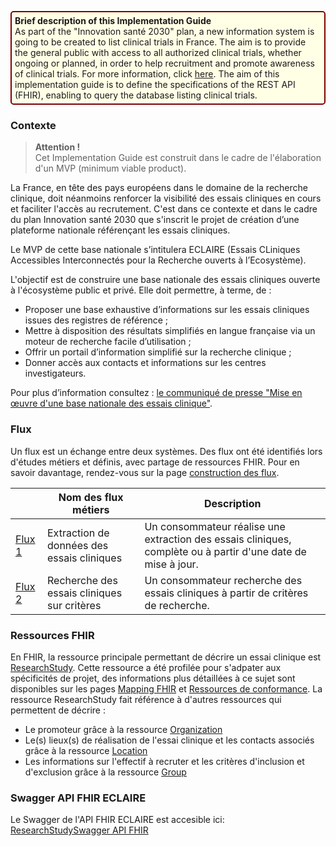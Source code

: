 <p style="padding: 5px; border-radius: 5px; border: 2px solid maroon; background: #ffffe6; max-width: 790px">
<b>Brief description of this Implementation Guide</b><br>
As part of the "Innovation santé 2030" plan, a new information system is going to be created to list clinical trials in France. The aim is to provide the general public with access to all authorized clinical trials, whether ongoing or planned, in order to help recruitment and promote awareness of clinical trials. For more information, click <a href="https://esante.gouv.fr/espace-presse/mise-en-oeuvre-dune-base-nationale-des-essais-cliniques">here</a>. The aim of this implementation guide is to define the specifications of the REST API (FHIR), enabling to query the database listing clinical trials.
</p>

### Contexte
<blockquote class="stu-note">
<p>
  <b>Attention !</b>
  <br>
 Cet Implementation Guide est construit dans le cadre de l'élaboration d'un MVP (minimum viable product).
</p>
</blockquote>
La France, en tête des pays européens dans le domaine de la recherche clinique, doit néanmoins renforcer la visibilité des essais cliniques en cours et faciliter l'accès au recrutement. C'est dans ce contexte et dans le cadre du plan Innovation santé 2030 que s'inscrit le projet de création d’une plateforme nationale référençant les essais cliniques.

Le MVP de cette base nationale s’intitulera ECLAIRE (Essais CLiniques Accessibles Interconnectés pour la Recherche ouverts à l’Ecosystème).

L'objectif est de construire une base nationale des essais cliniques ouverte à l'écosystème public et privé. 
Elle doit permettre, à terme, de :
- Proposer une base exhaustive d’informations sur les essais cliniques issues des registres de référence ;
- Mettre à disposition des résultats simplifiés en langue française via un moteur de recherche facile d’utilisation ;
- Offrir un portail d’information simplifié sur la recherche clinique ;
- Donner accès aux contacts et informations sur les centres investigateurs.

Pour plus d’information consultez : <a href="https://esante.gouv.fr/espace-presse/mise-en-oeuvre-dune-base-nationale-des-essais-cliniques">le communiqué de presse "Mise en œuvre d'une base nationale des essais clinique"</a>.

### Flux
Un flux est un échange entre deux systèmes. Des flux ont été identifiés lors d'études métiers et définis, avec partage de ressources FHIR. Pour en savoir davantage, rendez-vous sur la page  <a href="construction_des_flux.html">construction des flux</a>.

| | Nom des flux métiers  | Description |
| ----- | ----- | ----- |
| <a href="st_flux1.html">Flux 1</a> | Extraction de données des essais cliniques | Un consommateur réalise une extraction des essais cliniques, complète ou à partir d'une date de mise à jour. |
| <a href="st_flux2.html">Flux 2</a> | Recherche des essais cliniques sur critères | Un consommateur recherche des essais cliniques à partir de critères de recherche. |


### Ressources FHIR

En FHIR, la ressource principale permettant de décrire un essai clinique est <a href="https://hl7.org/fhir/R4/researchstudy.html">ResearchStudy</a>. Cette ressource a été profilée pour s'adpater aux spécificités de projet, des informations plus détaillées à ce sujet sont disponibles sur les pages <a href="mapping.html">Mapping FHIR</a> et <a href="artifacts.html">Ressources de conformance</a>. La ressource ResearchStudy fait référence à d'autres ressources qui permettent de décrire :
- Le promoteur grâce à la ressource <a href="https://hl7.org/fhir/R4/organization.html">Organization</a>
- Le(s) lieux(s) de réalisation de l'essai clinique et les contacts associés grâce à la ressource <a href="https://hl7.org/fhir/R4/location.html">Location</a>
- Les informations sur l'effectif à recruter et les critères d'inclusion et d'exclusion grâce à la ressource <a href="https://hl7.org/fhir/R4/group.html">Group</a>

### Swagger API FHIR ECLAIRE

Le Swagger de l'API FHIR ECLAIRE est accesible ici:
<a href="https://eclaire-api.osc-fr1.scalingo.io/api">ResearchStudySwagger API FHIR</a>


<p style="text-align:center">
<object data="vueGlobale.svg" type="image/svg+xml"></object>
</p>


